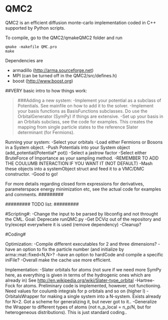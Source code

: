 QMC2
==================
QMC2 is an efficient diffusion monte-carlo implementation coded in C++ supported by Python scripts.

To compile, go to the QMC2/qmakeQMC2 folder and run

```
qmake -makefile QMC.pro
make
```

Dependencies are

 - armadillo (http://arma.sourceforge.net)
 - MPI (can be turned off in the QMC2/src/defines.h)
 - boost (http://www.boost.org)




##VERY basic intro to how things work:


> ###Adding a new system:
-Implement your potential as a subclass of Potentials. See mainfile on how to add it to the solver.
-Implement your basis functions as BasisFunctions subclasses. Do use the OrbitalGenerator (SymPy) if things are extensive.
-Set up your basis in an Orbitals subclass, see the code for examples. This creates the mapping from single particle states to the reference Slater determinant (for Fermions).

Running your system:
-Select your orbitals
-Load either Fermions or Bosons in a System object.
-Push Potentials into your System object (add_potential(Potential* pot))
-Select a jastrow factor
-Select either BruteForce of Importance as your sampling method.
-REMEMBER TO ADD THE COULUMB INTERACTION IF YOU WANT IT (NOT DEFAULT)
-Mash these objects into a systemObject struct and feed it to a VMC/DMC constructor.
-Good to go!

For more details regarding closed form expressions for derivatives, parameterspace energy minimization etc, see the actual code for examples and comments.
#########


#########
TODO list:
#########

#Scripting#:
 -Change the input to be parsed by libconfig and not throught the CML. Goal: Deprecate runQMC.py
 -Get DCViz out of the repository and try/except everywhere it is used (remove dependency)
 -Cleanup?

#Coding#

Optimization:
-Compile different executables for 2 and three dimensions?
-have an option to fix the particle number (and initialize by arma::mat::fixed<N,N>?
-have an option to hardCode and compile a specific iniFile?
-Overall make the cache use more efficient.

Implementation:
-Slater orbitals for atoms (not sure if we need more SymPy here, as everything is given in terms of the hydrogenic ones which are already in)
See http://en.wikipedia.org/wiki/Slater-type_orbital
-Hartree-Fock for atoms. Preliminary code is implemented, however, not functioning. Need values for coulumb integrals for p orbitals and so on (higher l)
-OrbitalsWrapper for making a single system into a N-system. Exists already for N=2. Got a scheme for generalizing it, but never got to it..
-Generalize the Wrapper to different types of atoms (not n_p_local = n_p/N, but for heterogeneous distributions). This is just standard coding..

